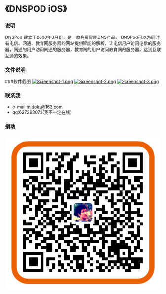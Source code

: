 《DNSPOD iOS》
=================

### 说明
DNSPod 建立于2006年3月份，是一款免费智能DNS产品。 DNSPod可以为同时有电信、网通、教育网服务器的网站提供智能的解析，让电信用户访问电信的服务器，网通的用户访问网通的服务器，教育网的用户访问教育网的服务器，达到互联互通的效果。



### 文件说明


###软件截图
[![Screenshot-1.png](/Screenshot/Screenshot-1.png)](/Screenshot/Screenshot-1.png)
[![Screenshot-2.png](/Screenshot/Screenshot-2.png)](/Screenshot/Screenshot-2.png)
[![Screenshot-3.png](/Screenshot/Screenshot-3.png)](/Screenshot/Screenshot-3.png)

### 联系我
- e-mail:midoks@163.com
- qq:627293072(我不一定在线)

### 捐助

[![donate.png](/document/images/donate.png)](/document/images/donate.png)

